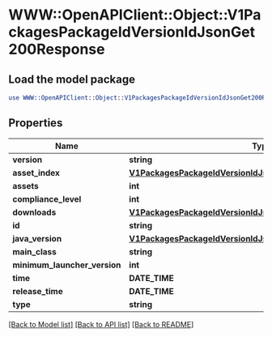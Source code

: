 # WWW::OpenAPIClient::Object::V1PackagesPackageIdVersionIdJsonGet200Response

## Load the model package
```perl
use WWW::OpenAPIClient::Object::V1PackagesPackageIdVersionIdJsonGet200Response;
```

## Properties
Name | Type | Description | Notes
------------ | ------------- | ------------- | -------------
**version** | **string** |  | [optional] 
**asset_index** | [**V1PackagesPackageIdVersionIdJsonGet200ResponseAssetIndex**](V1PackagesPackageIdVersionIdJsonGet200ResponseAssetIndex.md) |  | [optional] 
**assets** | **int** |  | [optional] 
**compliance_level** | **int** |  | [optional] 
**downloads** | [**V1PackagesPackageIdVersionIdJsonGet200ResponseDownloads**](V1PackagesPackageIdVersionIdJsonGet200ResponseDownloads.md) |  | [optional] 
**id** | **string** |  | [optional] 
**java_version** | [**V1PackagesPackageIdVersionIdJsonGet200ResponseJavaVersion**](V1PackagesPackageIdVersionIdJsonGet200ResponseJavaVersion.md) |  | [optional] 
**main_class** | **string** |  | [optional] 
**minimum_launcher_version** | **int** |  | [optional] 
**time** | **DATE_TIME** |  | [optional] 
**release_time** | **DATE_TIME** |  | [optional] 
**type** | **string** |  | [optional] 

[[Back to Model list]](../README.md#documentation-for-models) [[Back to API list]](../README.md#documentation-for-api-endpoints) [[Back to README]](../README.md)


